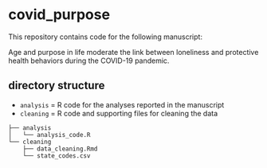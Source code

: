 # covid_purpose
This repository contains code for the following manuscript:

Age and purpose in life moderate the link between loneliness and protective health behaviors during the COVID-19 pandemic.

## directory structure
* `analysis` = R code for the analyses reported in the manuscript
* `cleaning` = R code and supporting files for cleaning the data

```
├── analysis
│   └── analysis_code.R
└── cleaning
    ├── data_cleaning.Rmd
    └── state_codes.csv
```
